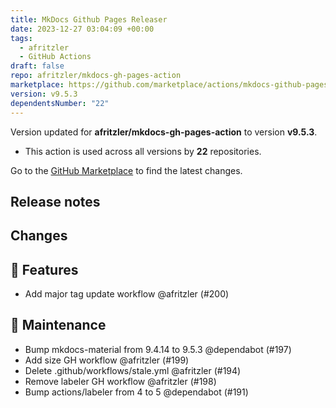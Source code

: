 ```yaml
---
title: MkDocs Github Pages Releaser
date: 2023-12-27 03:04:09 +00:00
tags:
  - afritzler
  - GitHub Actions
draft: false
repo: afritzler/mkdocs-gh-pages-action
marketplace: https://github.com/marketplace/actions/mkdocs-github-pages-releaser
version: v9.5.3
dependentsNumber: "22"
---
```



Version updated for **afritzler/mkdocs-gh-pages-action** to version **v9.5.3**.
- This action is used across all versions by **22** repositories.

Go to the [GitHub Marketplace](https://github.com/marketplace/actions/mkdocs-github-pages-releaser) to find the latest changes.

## Release notes

## Changes

## 🚀 Features

- Add major tag update workflow @afritzler (#200)

## 🧰 Maintenance

- Bump mkdocs-material from 9.4.14 to 9.5.3 @dependabot (#197)
- Add size GH workflow @afritzler (#199)
- Delete .github/workflows/stale.yml @afritzler (#194)
- Remove labeler GH workflow @afritzler (#198)
- Bump actions/labeler from 4 to 5 @dependabot (#191)

